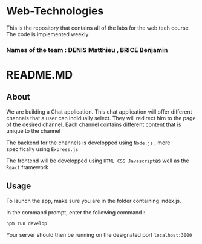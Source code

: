 # Web-Technologies

This is the repository that contains all of the labs for the web tech course
The code is implemented weekly

### Names of the team : DENIS Matthieu , BRICE Benjamin

# README.MD

## About

We are building a Chat application. This chat application will offer different channels
that a user can indidually select. They will redirect him to the page of the desired channel.
Each channel contains different content that is unique to the channel

The backend for the channels is developped using `Node.js` , more specifically using `Express.js`

The frontend will be developped using `HTML CSS Javascript`as well as the `React` framework

## Usage

To launch the app, make sure you are in the folder containing index.js.

In the command prompt, enter the following command :

`npm run develop`

Your server should then be running on the designated port `localhost:3000`

